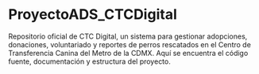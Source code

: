 # ProyectoADS_CTCDigital
Repositorio oficial de CTC Digital, un sistema para gestionar adopciones, donaciones, voluntariado y reportes de perros rescatados en el Centro de Transferencia Canina del Metro de la CDMX. Aquí se encuentra el código fuente, documentación y estructura del proyecto.
